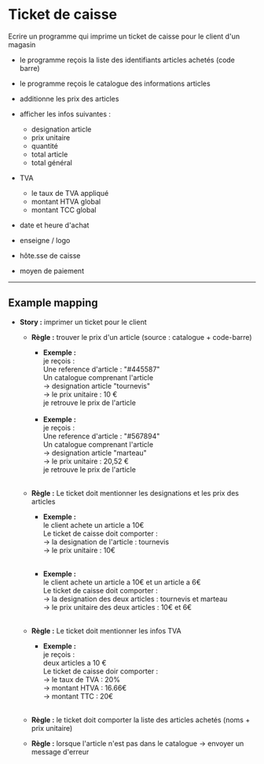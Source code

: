 
# Ticket de caisse
Ecrire un programme qui imprime un ticket de caisse
pour le client d'un magasin

- le programme reçois la liste des identifiants 
  articles achetés (code barre)
- le programme reçois le catalogue des informations articles

- additionne les prix des articles
- afficher les infos suivantes :
    - designation article
    - prix unitaire
    - quantité
    - total article
    - total général
- TVA
    - le taux de TVA appliqué
    - montant HTVA global
    - montant TCC global
- date et heure d'achat
- enseigne / logo
- hôte.sse de caisse
- moyen de paiement

___

## Example mapping

 - **Story :** imprimer un ticket pour le client
   - **Règle :** trouver le prix d'un article (source : catalogue + code-barre)
     - **Exemple :**<br> 
       je reçois :<br>
       Une reference d'article : "#445587"<br>
       Un catalogue comprenant l'article<br>
        -> designation article "tournevis"<br>
        -> le prix unitaire : 10 €<br>
       je retrouve le prix de l'article<br><br>
     - **Exemple :**<br>
       je reçois :<br>
       Une reference d'article : "#567894"<br>
       Un catalogue comprenant l'article<br>
       -> designation article "marteau"<br>
       -> le prix unitaire : 20,52 €<br>
       je retrouve le prix de l'article<br><br>
     
   - **Règle :** Le ticket doit mentionner les designations et les prix des articles
     - **Exemple :**<br>
       le client achete un article a 10€<br>
       Le ticket de caisse doit comporter :<br>
       -> la designation de l'article : tournevis<br>
       -> le prix unitaire : 10€<br><br>
     
     - **Exemple :**<br>
       le client achete un article a 10€ et un article a 6€<br>
       Le ticket de caisse doit comporter :<br>
       -> la designation des deux articles : tournevis et marteau<br>
       -> le prix unitaire des deux articles : 10€ et 6€<br><br>
     
   - **Règle :** Le ticket doit mentionner les infos TVA
     - **Exemple :**<br>
       je reçois :<br>
       deux articles a 10 €<br>
       Le ticket de caisse doir comporter :<br>
       -> le taux de TVA : 20%<br>
       -> montant HTVA : 16.66€<br>
       -> montant TTC : 20€<br><br>

   - **Règle :** le ticket doit comporter la liste des articles achetés (noms + prix unitaire)
   
   - **Règle :** lorsque l'article n'est pas dans le catalogue -> envoyer un message d'erreur